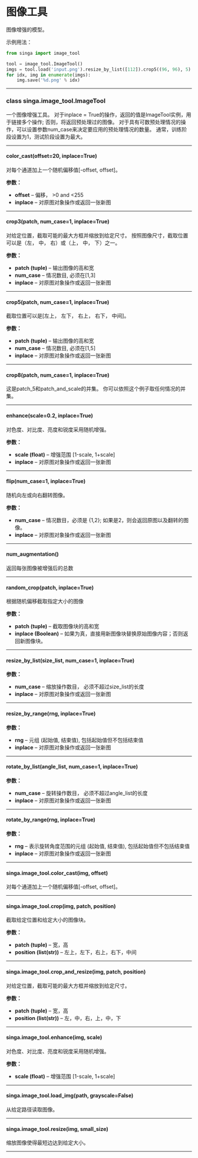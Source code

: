 # 图像工具

图像增强的模型。

示例用法：

```python
from singa import image_tool

tool = image_tool.ImageTool()
imgs = tool.load('input.png').resize_by_list([112]).crop5((96, 96), 5).enhance().flip().get()
for idx, img in enumerate(imgs):
    img.save('%d.png' % idx)
```

---

### class singa.image_tool.ImageTool

一个图像增强工具。 对于inplace = True的操作，返回的值是ImageTool实例，用于链接多个操作; 否则，将返回预处理过的图像。 对于具有可数预处理情况的操作，可以设置参数num_case来决定要应用的预处理情况的数量。 通常，训练阶段设置为1，测试阶段设置为最大。

---

#### color_cast(offset=20, inplace=True)

对每个通道加上一个随机偏移值[-offset, offset]。

**参数：**
- **offset** – 偏移， >0 and <255
- **inplace** – 对原图对象操作或返回一张新图

---

#### crop3(patch, num_case=1, inplace=True)

对给定位置，截取可能的最大方框并缩放到给定尺寸。 按照图像尺寸，截取位置可以是（左， 中， 右）或（上， 中， 下）之一。

**参数：**
- **patch (tuple)** – 输出图像的高和宽
- **num_case** – 情况数目, 必须在[1,3]
- **inplace** – 对原图对象操作或返回一张新图

---

#### crop5(patch, num_case=1, inplace=True)

截取位置可以是[左上， 左下， 右上， 右下， 中间]。

**参数：**
- **patch (tuple)** – 输出图像的高和宽
- **num_case** – 情况数目, 必须在[1,5]
- **inplace** – 对原图对象操作或返回一张新图

---

#### crop8(patch, num_case=1, inplace=True)

这是patch_5和patch_and_scale的并集。 你可以依照这个例子取任何情况的并集。

---

#### enhance(scale=0.2, inplace=True)

对色度、对比度、亮度和锐度采用随机增强。

**参数：**
- **scale (float)** – 增强范围 [1-scale, 1+scale]
- **inplace** – 对原图对象操作或返回一张新图

---

#### flip(num_case=1, inplace=True)

随机向左或向右翻转图像。

**参数：**
- **num_case** – 情况数目，必须是 {1,2}; 如果是2，则会返回原图以及翻转的图像。
- **inplace** – 对原图对象操作或返回一张新图

---

#### num_augmentation()

返回每张图像被增强后的总数

---

#### random_crop(patch, inplace=True)

根据随机偏移截取指定大小的图像

**参数：**
- **patch (tuple)** – 截取图像块的高和宽
- **inplace (Boolean)** – 如果为真，直接用新图像块替换原始图像内容；否则返回新图像块。

---

#### resize_by_list(size_list, num_case=1, inplace=True)

**参数：**
- **num_case** – 缩放操作数目， 必须不超过size_list的长度
- **inplace** – 对原图对象操作或返回一张新图

---

#### resize_by_range(rng, inplace=True)

**参数：**
- **rng** – 元组 (起始值, 结束值), 包括起始值但不包括结束值
- **inplace** – 对原图对象操作或返回一张新图

---

#### rotate_by_list(angle_list, num_case=1, inplace=True)

**参数：**
- **num_case** – 旋转操作数目， 必须不超过angle_list的长度
- **inplace** – 对原图对象操作或返回一张新图

---

#### rotate_by_range(rng, inplace=True)

**参数：**
- **rng** – 表示旋转角度范围的元组 (起始值, 结束值), 包括起始值但不包括结束值
- **inplace** – 对原图对象操作或返回一张新图

---

#### singa.image_tool.color_cast(img, offset)

对每个通道加上一个随机偏移值[-offset, offset]。

---

#### singa.image_tool.crop(img, patch, position)

截取给定位置和给定大小的图像块。

**参数：**
- **patch (tuple)** – 宽，高
- **position (list(str))** – 左上，左下，右上，右下，中间

---

#### singa.image_tool.crop_and_resize(img, patch, position)

对给定位置，截取可能的最大方框并缩放到给定尺寸。

**参数：**
- **patch (tuple)** – 宽，高
- **position (list(str))** – 左，中，右，上，中，下

---

#### singa.image_tool.enhance(img, scale)

对色度、对比度、亮度和锐度采用随机增强。

**参数：**
- **scale (float)** – 增强范围 [1-scale, 1+scale]

---

#### singa.image_tool.load_img(path, grayscale=False)

从给定路径读取图像。

---

#### singa.image_tool.resize(img, small_size)

缩放图像使得最短边达到给定大小。

---
